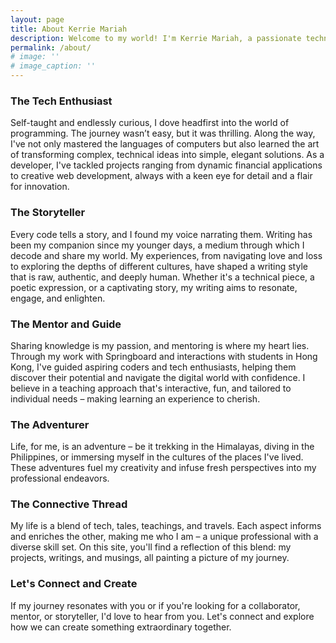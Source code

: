 ```yaml
---
layout: page
title: About Kerrie Mariah
description: Welcome to my world! I'm Kerrie Mariah, a passionate technologist, writer, mentor, and adventure seeker. My journey is as colorful and diverse as the code on a developer's screen. From the buzzing trade floors of corporate finance to the serenity of the Atlas mountains, from the competitive grounds of the University of Florida to the vibrant streets of Hong Kong, my life has been a tapestry of rich experiences and daring adventures.
permalink: /about/
# image: ''
# image_caption: ''
---
```


### The Tech Enthusiast
Self-taught and endlessly curious, I dove headfirst into the world of programming. The journey wasn’t easy, but it was thrilling. Along the way, I've not only mastered the languages of computers but also learned the art of transforming complex, technical ideas into simple, elegant solutions. As a developer, I've tackled projects ranging from dynamic financial applications to creative web development, always with a keen eye for detail and a flair for innovation.

<!-- <div class="gallery-box">
  <div class="gallery">
    <img src="/images/100.jpg" loading="lazy">
    <img src="/images/101.jpg" loading="lazy">
    <img src="/images/102.jpg" loading="lazy">
  </div>
  <em>Gallery / <a href="https://unsplash.com/" target="_blank">Unsplash</a></em>
</div> -->

### The Storyteller
Every code tells a story, and I found my voice narrating them. Writing has been my companion since my younger days, a medium through which I decode and share my world. My experiences, from navigating love and loss to exploring the depths of different cultures, have shaped a writing style that is raw, authentic, and deeply human. Whether it's a technical piece, a poetic expression, or a captivating story, my writing aims to resonate, engage, and enlighten.

### The Mentor and Guide
Sharing knowledge is my passion, and mentoring is where my heart lies. Through my work with Springboard and interactions with students in Hong Kong, I've guided aspiring coders and tech enthusiasts, helping them discover their potential and navigate the digital world with confidence. I believe in a teaching approach that's interactive, fun, and tailored to individual needs – making learning an experience to cherish.

<!-- <div class="gallery-box">
  <div class="gallery">
    <img src="/images/103.jpg" loading="lazy">
  </div>
  <em>Photo by <a href="https://unsplash.com/photos/TMpQ5R9mbOc" target="_blank">Caroline Hernandez</a></em>
</div> -->

### The Adventurer
Life, for me, is an adventure – be it trekking in the Himalayas, diving in the Philippines, or immersing myself in the cultures of the places I've lived. These adventures fuel my creativity and infuse fresh perspectives into my professional endeavors.

### The Connective Thread
My life is a blend of tech, tales, teachings, and travels. Each aspect informs and enriches the other, making me who I am – a unique professional with a diverse skill set. On this site, you'll find a reflection of this blend: my projects, writings, and musings, all painting a picture of my journey.

### Let's Connect and Create
If my journey resonates with you or if you're looking for a collaborator, mentor, or storyteller, I'd love to hear from you. Let's connect and explore how we can create something extraordinary together.